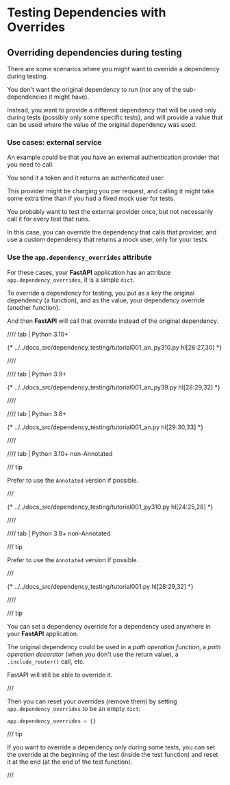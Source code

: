 # Testing Dependencies with Overrides

## Overriding dependencies during testing

There are some scenarios where you might want to override a dependency during testing.

You don't want the original dependency to run (nor any of the sub-dependencies it might have).

Instead, you want to provide a different dependency that will be used only during tests (possibly only some specific tests), and will provide a value that can be used where the value of the original dependency was used.

### Use cases: external service

An example could be that you have an external authentication provider that you need to call.

You send it a token and it returns an authenticated user.

This provider might be charging you per request, and calling it might take some extra time than if you had a fixed mock user for tests.

You probably want to test the external provider once, but not necessarily call it for every test that runs.

In this case, you can override the dependency that calls that provider, and use a custom dependency that returns a mock user, only for your tests.

### Use the `app.dependency_overrides` attribute

For these cases, your **FastAPI** application has an attribute `app.dependency_overrides`, it is a simple `dict`.

To override a dependency for testing, you put as a key the original dependency (a function), and as the value, your dependency override (another function).

And then **FastAPI** will call that override instead of the original dependency.

//// tab | Python 3.10+

{* ../../docs_src/dependency_testing/tutorial001_an_py310.py hl[26:27,30] *}

////

//// tab | Python 3.9+

{* ../../docs_src/dependency_testing/tutorial001_an_py39.py hl[28:29,32] *}

////

//// tab | Python 3.8+

{* ../../docs_src/dependency_testing/tutorial001_an.py hl[29:30,33] *}

////

//// tab | Python 3.10+ non-Annotated

/// tip

Prefer to use the `Annotated` version if possible.

///

{* ../../docs_src/dependency_testing/tutorial001_py310.py hl[24:25,28] *}

////

//// tab | Python 3.8+ non-Annotated

/// tip

Prefer to use the `Annotated` version if possible.

///

{* ../../docs_src/dependency_testing/tutorial001.py hl[28:29,32] *}

////

/// tip

You can set a dependency override for a dependency used anywhere in your **FastAPI** application.

The original dependency could be used in a *path operation function*, a *path operation decorator* (when you don't use the return value), a `.include_router()` call, etc.

FastAPI will still be able to override it.

///

Then you can reset your overrides (remove them) by setting `app.dependency_overrides` to be an empty `dict`:

```Python
app.dependency_overrides = {}
```

/// tip

If you want to override a dependency only during some tests, you can set the override at the beginning of the test (inside the test function) and reset it at the end (at the end of the test function).

///
